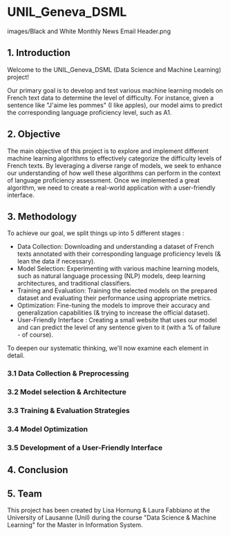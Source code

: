 # UNIL_Geneva_DSML

images/Black and White Monthly News Email Header.png


## 1. Introduction
Welcome to the UNIL_Geneva_DSML (Data Science and Machine Learning) project! 

Our primary goal is to develop and test various machine learning models on French text data to determine the level of difficulty. For instance, given a sentence like "J'aime les pommes" (I like apples), our model aims to predict the corresponding language proficiency level, such as A1.

## 2. Objective
The main objective of this project is to explore and implement different machine learning algorithms to effectively categorize the difficulty levels of French texts. By leveraging a diverse range of models, we seek to enhance our understanding of how well these algorithms can perform in the context of language proficiency assessment. Once we implemented a great algorithm, we need to create a real-world application with a user-friendly interface. 

## 3. Methodology
To achieve our goal, we split things up into 5 different stages :

- Data Collection: Downloading and understanding a dataset of French texts annotated with their corresponding language proficiency levels (& lean the data if necessary).
- Model Selection: Experimenting with various machine learning models, such as natural language processing (NLP) models, deep learning architectures, and traditional classifiers.
- Training and Evaluation: Training the selected models on the prepared dataset and evaluating their performance using appropriate metrics.
- Optimization: Fine-tuning the models to improve their accuracy and generalization capabilities (& trying to increase the official dataset).
- User-Friendly Interface : Creating a small website that uses our model and can predict the level of any sentence given to it (with a % of failure - of course).

To deepen our systematic thinking, we'll now examine each element in detail.

### 3.1 Data Collection & Preprocessing

### 3.2 Model selection & Architecture

### 3.3 Training & Evaluation Strategies

### 3.4 Model Optimization

### 3.5 Development of a User-Friendly Interface


## 4. Conclusion


## 5. Team
This project has been created by Lisa Hornung & Laura Fabbiano at the University of Lausanne (Unil) during the course "Data Science & Machine Learning" for the Master in Information System.
